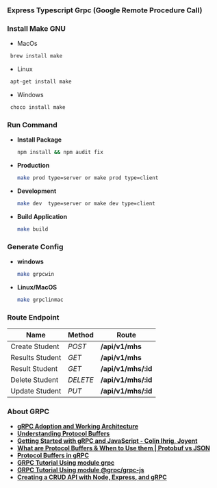 ### Express Typescript Grpc (Google Remote Procedure Call)

### Install Make GNU

- MacOs
 ```sh
  brew install make
 ```

- Linux
 ```sh
  apt-get install make
 ```
 
 - Windows
 ```sh
  choco install make
 ```

### Run Command

+ **Install Package**

  ```sh
  npm install && npm audit fix
  ```

+ **Production**

  ```sh
  make prod type=server or make prod type=client
  ```

+ **Development**

  ```sh
  make dev  type=server or make dev type=client
  ```
  
+ **Build Application**

  ```sh
  make build
  ```

### Generate Config

+ **windows**

  ```sh
  make grpcwin
  ```

+ **Linux/MacOS**

  ```sh
  make grpclinmac
  ```

### Route Endpoint

| Name            | Method   | Route               |
| --------------- | -------- | ------------------- |
| Create Student  | *POST*   | **/api/v1/mhs**     |
| Results Student | *GET*    | **/api/v1/mhs**     |
| Result Student  | *GET*    | **/api/v1/mhs/:id** |
| Delete Student  | *DELETE* | **/api/v1/mhs/:id** |
| Update Student  | *PUT*    | **/api/v1/mhs/:id** | 

### About GRPC

+ **[gRPC Adoption and Working Architecture](https://www.xenonstack.com/insights/what-is-grpc/)**
+ **[Understanding Protocol Buffers](https://medium.com/better-programming/understanding-protocol-buffers-43c5bced0d47)**
+ **[Getting Started with gRPC and JavaScript - Colin Ihrig, Joyent](https://www.youtube.com/watch?v=fl9AZieRUaw)**
+ **[What are Protocol Buffers & When to Use them | Protobuf vs JSON](https://www.youtube.com/watch?v=9fh-XdUH7qw)**
+ **[Protocol Buffers in gRPC](https://www.youtube.com/watch?v=yfZB2_rT_Pc)**
+ **[GRPC Tutorial Using module grpc](https://github.com/restuwahyu13/node-grpc-typescript)**
+ **[GRPC Tutorial Using module @grpc/grpc-js](https://github.com/restuwahyu13/express-grpc-rest-api)**
+ **[Creating a CRUD API with Node, Express, and gRPC](https://blog.logrocket.com/creating-a-crud-api-with-node-express-and-grpc/)**